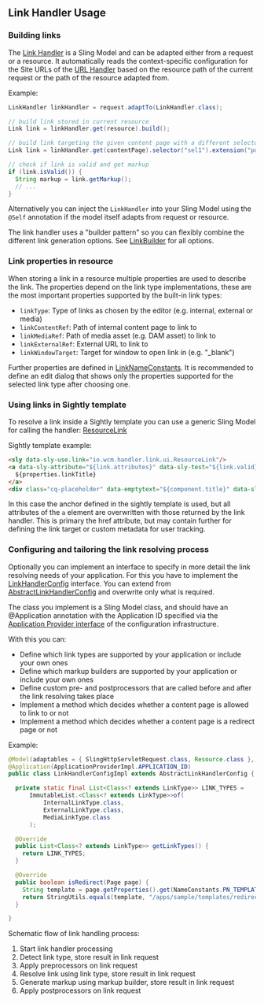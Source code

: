 ## Link Handler Usage


### Building links

The [Link Handler][link-handler] is a Sling Model and can be adapted either from a request or a resource. It automatically reads the context-specific configuration for the Site URLs of the [URL Handler][url-handler] based on the resource path of the current request or the path of the resource adapted from.

Example:

```java
LinkHandler linkHandler = request.adaptTo(LinkHandler.class);

// build link stored in current resource
Link link = linkHandler.get(resource).build();

// build link targeting the given content page with a different selector and extension
Link link = linkHandler.get(contentPage).selector("sel1").extension("pdf").build();

// check if link is valid and get markup
if (link.isValid()) {
  String markup = link.getMarkup();
  // ...
}
```

Alternatively you can inject the `LinkHandler` into your Sling Model using the `@Self` annotation if the model itself adapts from request or resource.

The link handler uses a "builder pattern" so you can flexibly combine the different link generation options.
See [LinkBuilder][link-builder] for all options.


### Link properties in resource

When storing a link in a resource multiple properties are used to describe the link. The properties depend on the link type implementations, these are the most important properties supported by the built-in link types:

* `linkType`: Type of links as chosen by the editor (e.g. internal, external or media)
* `linkContentRef`: Path of internal content page to link to
* `linkMediaRef`: Path of media asset (e.g. DAM asset) to link to
* `linkExternalRef`: External URL to link to
* `linkWindowTarget`: Target for window to open link in (e.g. "_blank")

Further properties are defined in [LinkNameConstants][link-name-constants]. It is recommended to define an edit dialog that shows only the properties supported for the selected link type after choosing one.


### Using links in Sightly template

To resolve a link inside a Sightly template you can use a generic Sling Model for calling the handler: [ResourceLink](apidocs/io/wcm/handler/link/ui/ResourceLink.html)

Sightly template example:

```html
<sly data-sly-use.link="io.wcm.handler.link.ui.ResourceLink"/>
<a data-sly-attribute="${link.attributes}" data-sly-test="${link.valid}">
  ${properties.linkTitle}
</a>
<div class="cq-placeholder" data-emptytext="${component.title}" data-sly-test="${!link.valid}"></div>
```

In this case the anchor defined in the sightly template is used, but all attributes of the `a` element are overwritten with those returned by the link handler. This is primary the href attribute, but may contain further for defining the link target or custom metadata for user tracking.



### Configuring and tailoring the link resolving process

Optionally you can implement an interface to specify in more detail the link resolving needs of your application. For this you have to implement the [LinkHandlerConfig][link-handler-config] interface. You can extend from [AbstractLinkHandlerConfig][abstract-link-handler-config] and overwrite only what is required.

The class you implement is a Sling Model class, and should have an @Application annotation with the Application ID specified via the [Application Provider interface][config-application-provider] of the configuration infrastructure.

With this you can:

* Define which link types are supported by your application or include your own ones
* Define which markup builders are supported by your application or include your own ones
* Define custom pre- and postprocessors that are called before and after the link resolving takes place
* Implement a method which decides whether a content page is allowed to link to or not
* Implement a method which decides whether a content page is a redirect page or not

Example:

```java
@Model(adaptables = { SlingHttpServletRequest.class, Resource.class }, adapters = LinkHandlerConfig.class)
@Application(ApplicationProviderImpl.APPLICATION_ID)
public class LinkHandlerConfigImpl extends AbstractLinkHandlerConfig {

  private static final List<Class<? extends LinkType>> LINK_TYPES =
      ImmutableList.<Class<? extends LinkType>>of(
          InternalLinkType.class,
          ExternalLinkType.class,
          MediaLinkType.class
      );

  @Override
  public List<Class<? extends LinkType>> getLinkTypes() {
    return LINK_TYPES;
  }

  @Override
  public boolean isRedirect(Page page) {
    String template = page.getProperties().get(NameConstants.PN_TEMPLATE, String.class);
    return StringUtils.equals(template, "/apps/sample/templates/redirect");
  }

}
```

Schematic flow of link handling process:

1. Start link handler processing
2. Detect link type, store result in link request
3. Apply preprocessors on link request
4. Resolve link using link type, store result in link request
5. Generate markup using markup builder, store result in link request
6. Apply postprocessors on link request


[link-handler]: apidocs/io/wcm/handler/link/LinkHandler.html
[link-builder]: apidocs/io/wcm/handler/link/LinkBuilder.html
[link-name-constants]: apidocs/io/wcm/handler/link/LinkNameConstants.html
[link-handler-config]: apidocs/io/wcm/handler/link/spi/LinkHandlerConfig.html
[abstract-link-handler-config]: apidocs/io/wcm/handler/link/spi/helpers/AbstractLinkHandlerConfig.html
[url-handler]: ../url/
[config-application-provider]: ../../config/api/usage-spi.html#Application_provider
